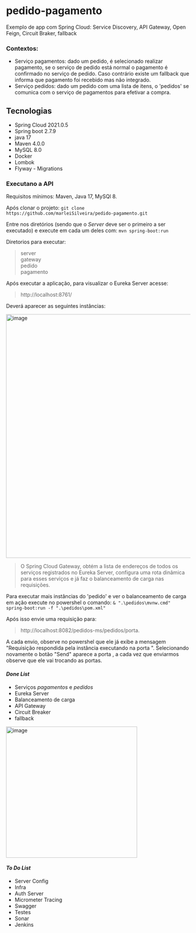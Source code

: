 # pedido-pagamento
Exemplo de app com Spring Cloud: Service Discovery, API Gateway, Open Feign, Circuit Braker, fallback

### Contextos:
- Serviço pagamentos: dado um pedido, é selecionado realizar pagamento, se o serviço de pedido está normal o pagamento é confirmado no serviço de pedido. Caso contrário existe um fallback que informa que pagamento foi recebido mas não integrado.
- Serviço pedidos: dado um pedido com uma lista de itens, o 'pedidos' se comunica com o serviço de pagamentos para efetivar a compra.

## Tecnologias
- Spring Cloud 2021.0.5
- Spring boot 2.7.9
- java 17
- Maven 4.0.0
- MySQL 8.0
- Docker
- Lombok
- Flyway - Migrations

### Executano a API
Requisitos mínimos: Maven, Java 17, MySQl 8.

Após clonar o projeto: `git clone https://github.com/marleiSilveira/pedido-pagamento.git`

Entre nos diretórios (sendo que o *Server* deve ser o primeiro a ser executado) e execute em cada um deles com: `mvn spring-boot:run`

Diretorios para executar: 

> server</br>
> gateway</br>
> pedido</br>
> pagamento</br>

Após executar a aplicação, para visualizar o Eureka Server acesse: 

> http://localhost:8761/

Deverá aparecer as seguintes instâncias:

<img width="665" alt="image" src="https://user-images.githubusercontent.com/42658870/223123448-67ef45c0-e8bc-4cfd-b61c-461dbe573c40.png">

> O Spring Cloud Gateway, obtém a lista de endereços de todos os serviços registrados no Eureka Server, configura uma rota dinâmica para esses serviços e já faz o balanceamento de carga nas requisições.

Para executar mais instâncias do 'pedido' e ver o balanceamento de carga em ação execute no powershel o comando: 
`& ".\pedidos\mvnw.cmd" spring-boot:run -f ".\pedidos\pom.xml"`

Após isso envie uma requisição para: 

> http://localhost:8082/pedidos-ms/pedidos/porta. 

A cada envio, observe no powershel que ele já exibe a mensagem "Requisição respondida pela instância executando na porta <xxxxx>". Selecionando novamente o botão "Send" aparece a porta <yyyyy>, a cada vez que enviarmos observe que ele vai trocando as portas.

#### *Done List*
- Serviços *pagamentos* e *pedidos*
- Eureka Server
- Balanceamento de carga
- API Gateway
- Circuit Breaker
- fallback
<img width="358" alt="image" src="https://user-images.githubusercontent.com/42658870/223105030-146d4c1e-2a81-4226-8bad-036124f80146.png">

#### *To Do List*
- Server Config
- Infra
- Auth Server
- Micrometer Tracing
- Swagger
- Testes
- Sonar
- Jenkins
